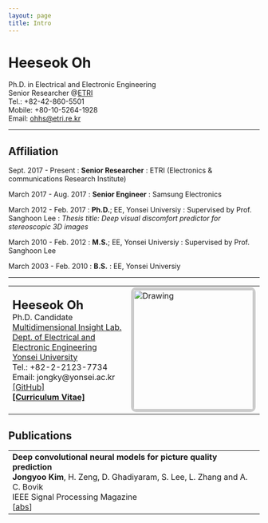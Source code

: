 ```yaml
---
layout: page
title: Intro
---
```


Heeseok Oh
============
Ph.D. in Electrical and Electronic Engineering<br>
Senior Researcher @[ETRI](http://etri.re.kr)<br>
Tel.: +82-42-860-5501<br>
Mobile: +80-10-5264-1928<br>
Email: <ohhs@etri.re.kr><br>

***

Affiliation
---------

Sept. 2017 - Present
:   **Senior Researcher** 
:	ETRI (Electronics & communications Research Institute)

March 2017 - Aug. 2017
:   **Senior Engineer**
:	Samsung Electronics

March 2012 - Feb. 2017
:   **Ph.D.**; EE, Yonsei Universiy
:	Supervised by Prof. Sanghoon Lee
:	*Thesis title: Deep visual discomfort predictor for stereoscopic 3D images*

March 2010 - Feb. 2012
:   **M.S.**; EE, Yonsei Universiy
:	Supervised by Prof. Sanghoon Lee

March 2003 - Feb. 2010
:   **B.S.**
:	EE, Yonsei Universiy

***

<table class="cv">
  <tr>
    <td>
      <span class="blue_2"><font size="5"><strong>Heeseok Oh</strong></font></span><br>
      Ph.D. Candidate<br>
      <a href="http://insight.yonsei.ac.kr">Multidimensional Insight Lab.</a><br>
      <a href="http://ee.yonsei.ac.kr/">Dept. of Electrical and Electronic Engineering</a><br>
      <a href="http://yonsei.ac.kr/">Yonsei University</a><br>
      Tel.: +82-2-2123-7734<br>
      Email: jongky@yonsei.ac.kr<br>
      <a href="https://github.com/jongyookim/">[GitHub]</a><br>
      <a href="http://jongyookim.github.io/data/cv_jongyookim_paper.pdf"><strong>[Curriculum Vitae]</strong></a><br>
    </td>
    <td>
      <img src="assets/img/DSC01682_h.jpag" alt="Drawing" style="
      height: 240px;
      border: 5px solid #ccc;
      border-radius: 10px;
      -moz-border-radius: 10px;
      -khtml-border-radius: 10px;
      -webkit-border-radius: 10px;
      "/>
    </td>
  </tr>
</table>


## Publications

<table class="pub_table">

<tr>
<!--<th><img src="images/publications/kim_deep_2017.png"/></th>-->
<td>
    <span class="blue_2"><strong>Deep convolutional neural models for picture quality prediction</strong></span><br>
    <strong>Jongyoo Kim</strong>, H. Zeng, D. Ghadiyaram, S. Lee, L. Zhang and A. C. Bovik<br>
    IEEE Signal Processing Magazine<br>
[<a href='javascript: none'
    onclick='toggle("abs_kim_deep_spm_2017")'>abs</a>]<br>

<div id="abs_kim_deep_spm_2017" style="text-align: justify; display: none" markdown="1">
...
</div>

</td>
</tr>


</table>